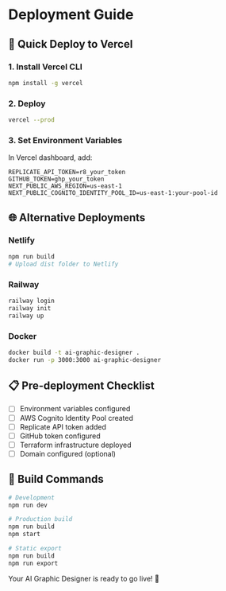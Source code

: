 # Deployment Guide

## 🚀 Quick Deploy to Vercel

### 1. Install Vercel CLI
```bash
npm install -g vercel
```

### 2. Deploy
```bash
vercel --prod
```

### 3. Set Environment Variables
In Vercel dashboard, add:
```
REPLICATE_API_TOKEN=r8_your_token
GITHUB_TOKEN=ghp_your_token
NEXT_PUBLIC_AWS_REGION=us-east-1
NEXT_PUBLIC_COGNITO_IDENTITY_POOL_ID=us-east-1:your-pool-id
```

## 🌐 Alternative Deployments

### Netlify
```bash
npm run build
# Upload dist folder to Netlify
```

### Railway
```bash
railway login
railway init
railway up
```

### Docker
```bash
docker build -t ai-graphic-designer .
docker run -p 3000:3000 ai-graphic-designer
```

## 📋 Pre-deployment Checklist

- [ ] Environment variables configured
- [ ] AWS Cognito Identity Pool created
- [ ] Replicate API token added
- [ ] GitHub token configured
- [ ] Terraform infrastructure deployed
- [ ] Domain configured (optional)

## 🔧 Build Commands

```bash
# Development
npm run dev

# Production build
npm run build
npm start

# Static export
npm run build
npm run export
```

Your AI Graphic Designer is ready to go live! 🎨